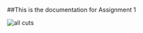 ##This is the documentation for Assignment 1

![all cuts](https://user-images.githubusercontent.com/115178948/195959051-cdfc2e3f-e3b2-41db-9d98-abd2e6436c45.JPG)
